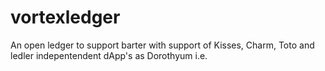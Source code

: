 # vortexledger
An open ledger to support barter with support of Kisses, Charm, Toto and ledler indepentendent dApp's as Dorothyum i.e.
